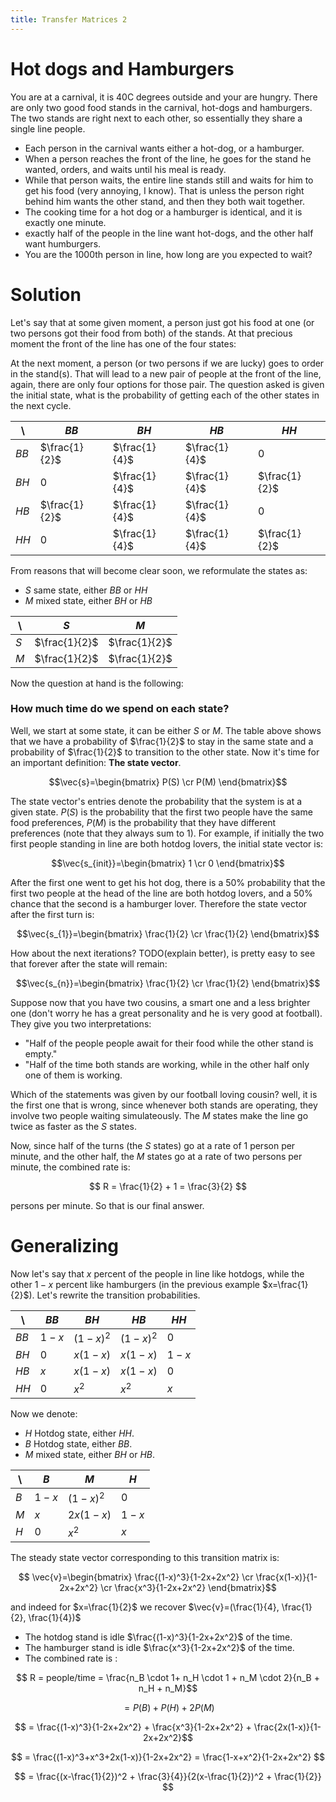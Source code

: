 ```yaml
---
title: Transfer Matrices 2
---
```


# Hot dogs and Hamburgers

You are at a carnival, it is 40C degrees outside and your are hungry. There are only two good food stands in the carnival, hot-dogs and hamburgers. The two stands are right next to each other, so essentially they share a single line people.

- Each person in the carnival wants either a hot-dog, or a hamburger.
- When a person reaches the front of the line, he goes for the stand he wanted, orders, and waits until his meal is ready.
- While that person waits, the entire line stands still and waits for him to get his food (very annoying, I know). That is unless the person right behind him wants the other stand, and then they both wait together.
- The cooking time for a hot dog or a hamburger is identical, and it is exactly one minute.
- exactly half of the people in the line want hot-dogs, and the other half want humburgers.
- You are the 1000th person in line, how long are you expected to wait?

# Solution  

Let's say that at some given moment, a person just got his food at one (or two persons got their food from both) of the stands. At that precious moment the front of the line has one of the four states:

At the next moment, a person (or two persons if we are lucky) goes to order in the stand(s). That will lead to a new pair of people at the front of the line, again, there are only four options for those pair. The question asked is given the initial state, what is the probability of getting each of the other states in the next cycle.

| \    | $BB$          | $BH$          | $HB$          | $HH$          |
| ---- | ------------- | ------------- | ------------- | ------------- |
| $BB$ | $\frac{1}{2}$ | $\frac{1}{4}$ | $\frac{1}{4}$ | $0$           |
| $BH$ | $0$           | $\frac{1}{4}$ | $\frac{1}{4}$ | $\frac{1}{2}$ |
| $HB$ | $\frac{1}{2}$ | $\frac{1}{4}$ | $\frac{1}{4}$ | $0$           |
| $HH$ | $0$           | $\frac{1}{4}$ | $\frac{1}{4}$ | $\frac{1}{2}$ |

From reasons that will become clear soon, we reformulate the states as:

- $S$ same state, either $BB$ or $HH$
- $M$ mixed state, either $BH$ or $HB$
  
| \   | $S$           | $M$           |
| --- | ------------- | ------------- |
| $S$ | $\frac{1}{2}$ | $\frac{1}{2}$ |
| $M$ | $\frac{1}{2}$ | $\frac{1}{2}$ |

Now the question at hand is the following:

### How much time do we spend on each state?

Well, we start at some state, it can be either $S$ or $M$. The table above shows that we have a probability of $\frac{1}{2}$ to stay in the same state and a probability of $\frac{1}{2}$ to transition to the other state. Now it's time for an important definition: **The state vector**.

$$\vec{s}=\begin{bmatrix} P(S) \cr P(M) \end{bmatrix}$$

The state vector's entries denote the probability that the system is at a given state. $P(S)$ is the probability that the first two people have the same food preferences, $P(M)$ is the probability that they have different preferences (note that they always sum to $1$). For example, if initially the two first people standing in line are both hotdog lovers, the initial state vector is:

$$\vec{s_{init}}=\begin{bmatrix} 1 \cr 0 \end{bmatrix}$$

After the first one went to get his hot dog, there is a 50% probability that the first two people at the head of the line are both hotdog lovers, and a 50% chance that the second is a hamburger lover. Therefore the state vector after the first turn is:

$$\vec{s_{1}}=\begin{bmatrix} \frac{1}{2} \cr \frac{1}{2} \end{bmatrix}$$

How about the next iterations? TODO(explain better), is pretty easy to see that forever after the state will remain:

$$\vec{s_{n}}=\begin{bmatrix} \frac{1}{2} \cr \frac{1}{2} \end{bmatrix}$$

Suppose now that you have two cousins, a smart one and a less brighter one (don't worry he has a great personality and he is very good at football). They give you two interpretations:

- "Half of the people people await for their food while the other stand is empty."
- "Half of the time both stands are working, while in the other half only one of them is working.

Which of the statements was given by our football loving cousin? well, it is the first one that is wrong, since whenever both stands are operating, they involve two people waiting simulateously. The $M$ states make the line go twice as faster as the $S$ states.

Now, since half of the turns (the $S$ states) go at a rate of 1 person per minute, and the other half, the $M$ states go at a rate of two persons per minute, the combined rate is:

$$ R = \frac{1}{2} + 1 = \frac{3}{2} $$

persons per minute. So that is our final answer.

# Generalizing

Now let's say that $x$ percent of the people in line like hotdogs, while the other $1-x$ percent like hamburgers (in the previous example $x=\frac{1}{2}$). Let's rewrite the transition probabilities.

| \    | $BB$  | $BH$      | $HB$      | $HH$  |
| ---- | ----- | --------- | --------- | ----- |
| $BB$ | $1-x$ | $(1-x)^2$ | $(1-x)^2$ | $0$   |
| $BH$ | $0$   | $x(1-x)$  | $x(1-x)$  | $1-x$ |
| $HB$ | $x$   | $x(1-x)$  | $x(1-x)$  | $0$   |
| $HH$ | $0$   | $x^2$     | $x^2$     | $x$   |

Now we denote:

- $H$ Hotdog state, either $HH$.
- $B$ Hotdog state, either $BB$.
- $M$ mixed state, either $BH$ or $HB$.

| \   | $B$   | $M$       | $H$   |
| --- | ----- | --------- | ----- |
| $B$ | $1-x$ | $(1-x)^2$ | $0$   |
| $M$ | $x$   | $2x(1-x)$ | $1-x$ |
| $H$ | $0$   | $x^2$     | $x$   |

The steady state vector corresponding to this transition matrix is:

$$ \vec{v}=\begin{bmatrix} \frac{(1-x)^3}{1-2x+2x^2} \cr \frac{x(1-x)}{1-2x+2x^2} \cr \frac{x^3}{1-2x+2x^2} \end{bmatrix}$$

and indeed for $x=\frac{1}{2}$ we recover $\vec{v}=(\frac{1}{4}, \frac{1}{2}, \frac{1}{4})$

- The hotdog stand is idle $\frac{(1-x)^3}{1-2x+2x^2}$ of the time.
- The hamburger stand is idle $\frac{x^3}{1-2x+2x^2}$ of the time.
- The combined rate is :

$$ R = people/time = \frac{n_B \cdot 1+ n_H \cdot 1 + n_M \cdot 2}{n_B + n_H + n_M}$$

$$ = P(B) + P(H) + 2P(M) $$

$$ = \frac{(1-x)^3}{1-2x+2x^2} + \frac{x^3}{1-2x+2x^2} + \frac{2x(1-x)}{1-2x+2x^2}$$

$$ = \frac{(1-x)^3+x^3+2x(1-x)}{1-2x+2x^2} = \frac{1-x+x^2}{1-2x+2x^2} $$

$$ = \frac{(x-\frac{1}{2})^2 + \frac{3}{4}}{2(x-\frac{1}{2})^2 + \frac{1}{2}} $$
